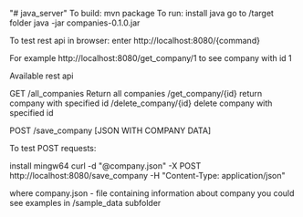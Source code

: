 "# java_server" 
To build:
mvn package
To run:
install java
go to /target folder
java -jar companies-0.1.0.jar


To test rest api in browser:
enter 
http://localhost:8080/{command}

For example
http://localhost:8080/get_company/1
to see company with id 1

Available rest api

GET
/all_companies Return all companies
/get_company/{id} return company with specified id
/delete_company/{id} delete company with specified id

POST
/save_company
[JSON WITH COMPANY DATA]

To test POST requests:

install mingw64
curl -d "@company.json" -X POST http://localhost:8080/save_company -H "Content-Type: application/json"

where company.json  - file containing information about company
you could  see examples in /sample_data subfolder
